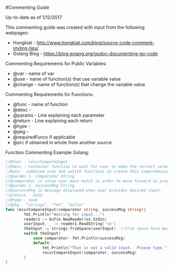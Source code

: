 #Commenting Guide

Up-to-date as of 1/12/2017

This commenting guide was created with input from the following webpages:

* Hongkiat - http://www.hongkiat.com/blog/source-code-comment-styling-tips/ 
* Golang Blog - https://blog.golang.org/godoc-documenting-go-code

Commenting Requirements for Public Variables:

* @var - name of var
* @use - name of function(s) that use variable value
* @change - name of function(s) that change the variable value

Commenting Requirements for Functions:

* @func - name of function
* @desc -
* @params - Line explaining each parameter
* @return - Line explaining each return
* @type -
* @pkg -
* @requiredFuncs if applicable
* @src if obtained in whole from another source

Function Commenting Example Golang:
```Go
//@func - recurCompareInput
//@desc - Container function to wait for user to make the correct selection
//Note:  combined scan and switch functions to create this comprehensive func
//@params 1. comparator String
//@comparator is value user must match in order to move forward in program
//@params 2. successMsg String
//@successMsg is message displayed when user provides desired input.
//@return - none
//@type - none
//@pkg - "strings", "fmt", "bufio"
func recurCompareInput(comparator string, successMsg string){
		fmt.Println("Waiting for input...")
		reader1 := bufio.NewReader(os.Stdin)
		userInput, _ := reader1.ReadString('\n')
		theInput := strings.TrimSpace(userInput)  //trim space here because two spaces added to input??? why?
		switch theInput{
			case comparator: fmt.Println(successMsg)
			default:
				fmt.Println("That is not a valid input.  Please type ",comparator," to continue.")
				recurCompareInput(comparator, successMsg)
		}
}
```
